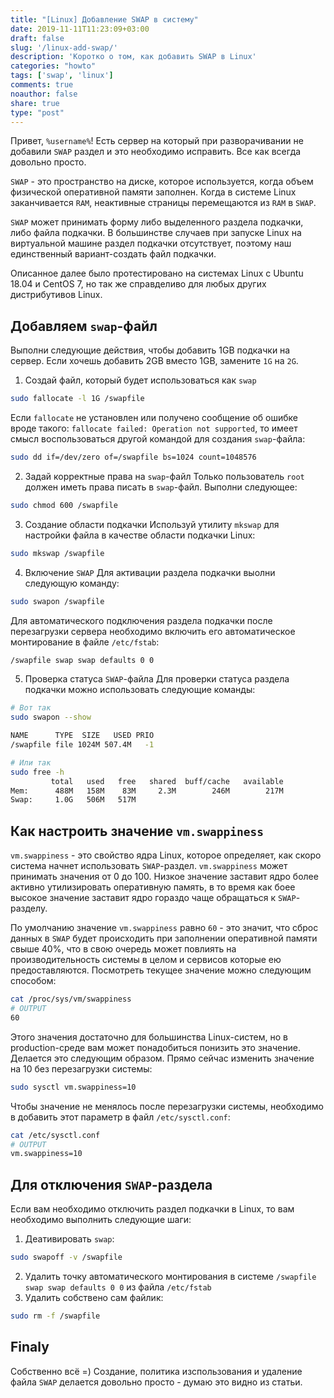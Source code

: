 ```yaml
---
title: "[Linux] Добавление SWAP в систему"
date: 2019-11-11T11:23:09+03:00
draft: false
slug: '/linux-add-swap/'
description: 'Коротко о том, как добавить SWAP в Linux'
categories: "howto"
tags: ['swap', 'linux']
comments: true
noauthor: false
share: true
type: "post"
---
```

Привет, `%username%`! Есть сервер на который при разворачивании не добавили `SWAP` раздел и это необходимо исправить. Все как всегда довольно просто.

`SWAP` - это пространство на диске, которое используется, когда объем физической оперативной памяти заполнен. Когда в системе Linux заканчивается `RAM`, неактивные страницы перемещаются из `RAM` в `SWAP`.

`SWAP` может принимать форму либо выделенного раздела подкачки, либо файла подкачки. В большинстве случаев при запуске Linux на виртуальной машине раздел подкачки отсутствует, поэтому наш единственный вариант-создать файл подкачки.

Описанное далее было протестировано на системах Linux с Ubuntu 18.04 и CentOS 7, но так же справделиво для любых других дистрибутивов Linux.

## Добавляем `swap`-файл

Выполни следующие действия, чтобы добавить 1GB подкачки на сервер. Если хочешь добавить 2GB вместо 1GB, замените `1G` на `2G`.

1. Создай файл, который будет использоваться как `swap`
```bash
sudo fallocate -l 1G /swapfile
```
Если `fallocate` не установлен или получено сообщение об ошибке вроде такого: `fallocate failed: Operation not supported`, то имеет смысл воспользоваться другой командой для создания  `swap`-файла:
```bash
sudo dd if=/dev/zero of=/swapfile bs=1024 count=1048576
```
2. Задай корректные права на `swap`-файл
Только пользователь `root` должен иметь права писать в `swap`-файл. Выполни следующее:
```bash
sudo chmod 600 /swapfile
```
3. Создание области подкачки
Используй утилиту `mkswap` для настройки файла в качестве области подкачки Linux:
```bash
sudo mkswap /swapfile
```
4. Включение `SWAP`
Для активации раздела подкачки выолни следующую команду:
```bash
sudo swapon /swapfile
```
Для автоматического подключения раздела подкачки после перезагрузки сервера необходимо включить его автоматическое монтирование в файле `/etc/fstab`:
```bash
/swapfile swap swap defaults 0 0
```
5. Проверка статуса `SWAP`-файла
Для проверки статуса раздела подкачки можно использовать следующие команды:
```bash
# Вот так
sudo swapon --show

NAME      TYPE  SIZE   USED PRIO
/swapfile file 1024M 507.4M   -1

# Или так
sudo free -h
         total   used   free   shared  buff/cache   available
Mem:      488M   158M    83M     2.3M        246M        217M
Swap:     1.0G   506M   517M
```
## Как настроить значение `vm.swappiness`
`vm.swappiness` - это свойство ядра Linux, которое определяет, как скоро система начнет использовать `SWAP`-раздел. `vm.swappiness` может принимать значения от 0 до 100. Низкое значение заставит ядро более активно утилизировать оперативную память, в то время как боее высокое значение заставит ядро гораздо чаще обращаться к `SWAP`-разделу.

По умолчанию значение `vm.swappiness` равно `60` - это значит, что сброс данных в `SWAP` будет происходить при заполнении оперативной памяти свыше 40%, что в свою очередь может повлиять на производительность системы в целом и сервисов которые ею предоставляются. Посмотреть текущее значение можно следующим способом:
```bash
cat /proc/sys/vm/swappiness
# OUTPUT
60
```
Этого значения достаточно для большинства Linux-систем, но в production-среде вам может понадобиться понизить это значение. Делается это следующим образом. Прямо сейчас изменить значение на 10 без перезагрузки системы:
```bash
sudo sysctl vm.swappiness=10
```
Чтобы значение не менялось после перезагрузки системы, необходимо в добавить этот параметр в файл `/etc/sysctl.conf`:
```bash
cat /etc/sysctl.conf
# OUTPUT
vm.swappiness=10
```
## Для отключения `SWAP`-раздела
Если вам необходимо отключить раздел подкачки в Linux, то вам необходимо выполнить следующие шаги:
1. Деативировать `swap`:
```bash
sudo swapoff -v /swapfile
```
2. Удалить точку автоматического монтирования в системе `/swapfile swap swap defaults 0 0` из файла `/etc/fstab`
3. Удалить собствено сам файлик:
```bash
sudo rm -f /swapfile
```

## Finaly

Собственно всё =) Создание, политика изспользования и удаление файла `SWAP` делается довольно просто - думаю это видно из статьи.

